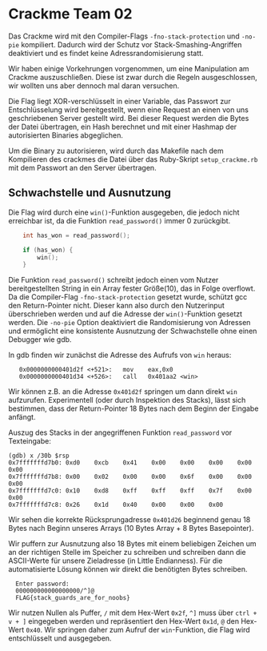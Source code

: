 # Crackme Team 02

Das Crackme wird mit den Compiler-Flags `-fno-stack-protection` und `-no-pie`
kompiliert. Dadurch wird der Schutz vor Stack-Smashing-Angriffen deaktiviert
und es findet keine Adressrandomisierung statt.

Wir haben einige Vorkehrungen vorgenommen, um eine Manipulation am Crackme
auszuschließen. Diese ist zwar durch die Regeln ausgeschlossen, wir wollten
uns aber dennoch mal daran versuchen.

Die Flag liegt XOR-verschlüsselt in einer Variable, das Passwort zur Entschlüsselung
wird bereitgestellt, wenn eine Request an einen von uns geschriebenen 
Server gestellt wird. Bei dieser Request werden die Bytes der Datei übertragen,
ein Hash berechnet und mit einer Hashmap der autorisierten Binaries abgeglichen.

Um die Binary zu autorisieren, wird durch das Makefile nach dem Kompilieren
des crackmes die Datei über das Ruby-Skript `setup_crackme.rb` mit dem Passwort
an den Server übertragen.

## Schwachstelle und Ausnutzung

Die Flag wird durch eine `win()`-Funktion ausgegeben, die jedoch nicht erreichbar
ist, da die Funktion `read_password()` immer 0 zurückgibt.

```c
    int has_won = read_password();

    if (has_won) {
        win();
    }
```

Die Funktion `read_password()` schreibt jedoch einen vom Nutzer bereitgestellten
String in ein Array fester Größe(10), das in Folge overflowt. Da die Compiler-Flag
`-fno-stack-protection` gesetzt wurde, schützt gcc den Return-Pointer nicht.
Dieser kann also durch den Nutzerinput überschrieben werden und auf die Adresse
der `win()`-Funktion gesetzt werden. Die `-no-pie` Option deaktiviert die
Randomisierung von Adressen und ermöglicht eine konsistente Ausnutzung der
Schwachstelle ohne einen Debugger wie gdb.

In gdb finden wir zunächst die Adresse des Aufrufs von `win` heraus:

```gdb
   0x0000000000401d2f <+521>:	mov    eax,0x0
   0x0000000000401d34 <+526>:	call   0x401aa2 <win>
```
Wir können z.B. an die Adresse `0x401d2f` springen um dann direkt `win` aufzurufen.
Experimentell (oder durch Inspektion des Stacks), lässt sich bestimmen, dass
der Return-Pointer 18 Bytes nach dem Beginn der Eingabe anfängt.

Auszug des Stacks in der angegriffenen Funktion `read_password` vor Texteingabe:
```
(gdb) x /30b $rsp
0x7fffffffd7b0:	0xd0	0xcb	0x41	0x00	0x00	0x00	0x00	0x00
0x7fffffffd7b8:	0x00	0x02	0x00	0x00	0x6f	0x00	0x00	0x00
0x7fffffffd7c0:	0x10	0xd8	0xff	0xff	0xff	0x7f	0x00	0x00
0x7fffffffd7c8:	0x26	0x1d	0x40	0x00	0x00	0x00
```
Wir sehen die korrekte Rücksprungadresse `0x401d26` beginnend genau 18 Bytes
nach Beginn unseres Arrays (10 Bytes Array + 8 Bytes Basepointer).

Wir puffern zur Ausnutzung also 18 Bytes mit einem beliebigen Zeichen um an
der richtigen Stelle im Speicher zu schreiben und schreiben dann die ASCII-Werte
für unsere Zieladresse (in Little Endianness). Für die automatisierte Lösung können
wir direkt die benötigten Bytes schreiben.

```
  Enter password:
  000000000000000000/^]@
  FLAG{stack_guards_are_for_noobs}
```

Wir nutzen Nullen als Puffer, `/` mit dem Hex-Wert `0x2f`, `^]` muss über 
`ctrl + v + ]` eingegeben werden und repräsentiert den Hex-Wert `0x1d`, `@`
den Hex-Wert `0x40`. Wir springen daher zum Aufruf der `win`-Funktion, die Flag
wird entschlüsselt und ausgegeben.
